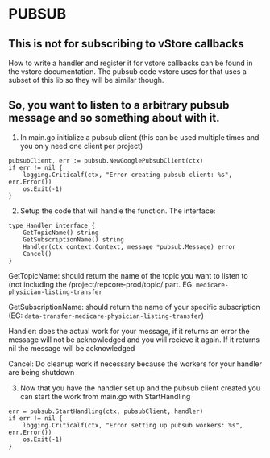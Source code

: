 # PUBSUB

## This is not for subscribing to vStore callbacks
How to write a handler and register it for vstore callbacks can be found in the vstore documentation.  The pubsub code vstore uses for that uses a subset of this lib so they will be similar though.

## So, you want to listen to a arbitrary pubsub message and so something about with it.
1. In main.go initialize a pubsub client (this can be used multiple times and you only need one client per project)
```
pubsubClient, err := pubsub.NewGooglePubsubClient(ctx)
if err != nil {
	logging.Criticalf(ctx, "Error creating pubsub client: %s", err.Error())
	os.Exit(-1)
}
```
2. Setup the code that will handle the function.
The interface:
```
type Handler interface {
	GetTopicName() string
	GetSubscriptionName() string
	Handler(ctx context.Context, message *pubsub.Message) error
	Cancel()
}
```
GetTopicName: should return the name of the topic you want to listen to (not including the /project/repcore-prod/topic/ part. EG: `medicare-physician-listing-transfer`

GetSubscriptionName: should return the name of your specific subscription (EG: `data-transfer-medicare-physician-listing-transfer`)

Handler: does the actual work for your message, if it returns an error the message will not be acknowledged and you will recieve it again. If it returns nil the message will be acknowledged

Cancel: Do cleanup work if necessary because the workers for your handler are being shutdown

3. Now that you have the handler set up and the pubsub client created you can start the work from main.go with StartHandling
```
err = pubsub.StartHandling(ctx, pubsubClient, handler)
if err != nil {
	logging.Criticalf(ctx, "Error setting up pubsub workers: %s", err.Error())
	os.Exit(-1)
}
```


